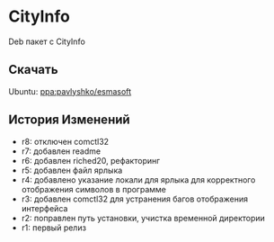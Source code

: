# CityInfo
Deb пакет с CityInfo

## Cкачать

Ubuntu: [ppa:pavlyshko/esmasoft](https://launchpad.net/~pavlyshko/+archive/ubuntu/esmasoft)

## История Изменений

* r8: отключен comctl32
* r7: добавлен readme
* r6: добавлен riched20, рефакторинг
* r5: добавлен файл ярлыка
* r4: добавлено указание локали для ярлыка для корректного отображения символов в программе
* r3: добавлен comctl32 для устранения багов отображения интерфейса
* r2: поправлен путь установки, учистка временной директории
* r1: первый релиз
